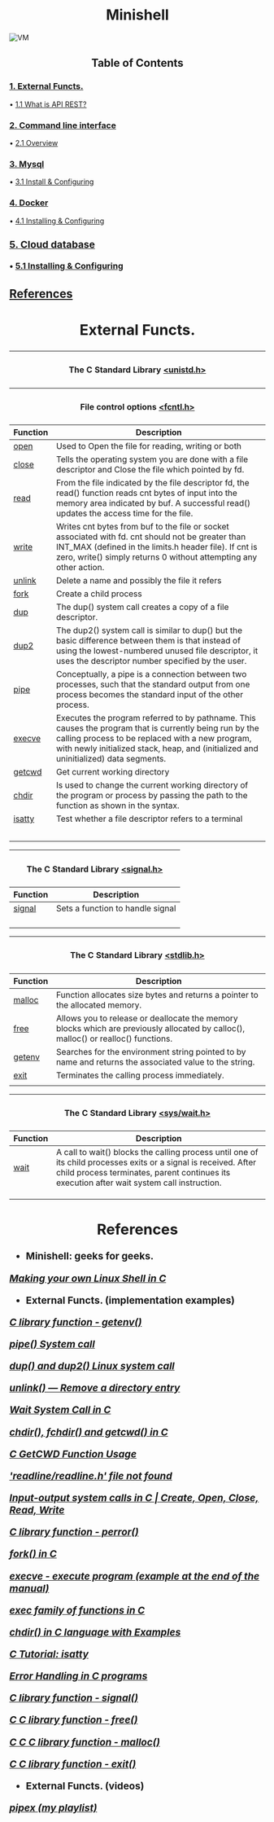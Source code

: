 <h1 align=center>
	<b>Minishell</b>
</h1>

![VM](https://static.vecteezy.com/ti/vetor-gratis/p1/658484-concha-de-caracol-em-branco-gr%C3%A1tis-vetor.jpg)

<h2 align=center> Table of Contents </h2>
<h3><b>
	<a href="#extfun">1. External Functs.</br></a>
</b></h3>
	<span> • </span><a href="#apirest">1.1 What is API REST?</br></a>
<h3><b>
	<a href="#cli">2. Command line interface</br></a>
</b></h3>
	<span> • </span><a href="#Overview">2.1 Overview</br></a>
<h3><b>
	<a href="#mysql">3. Mysql</br></a>
</b></h3>
	<span> • </span><a href="#install1">3.1 Install & Configuring </br></a>
<h3><b>
	<a href="#docker">4. Docker</br></a>
</b></h3>
	<span> • </span><a href="#install2">4.1 Installing & Configuring</br></a>
<h3><b>

<h3><b>
	<a href="#cloud">5. Cloud database</br></a>
</b></h3>
	<span> • </span><a href="#install3">5.1 Installing & Configuring</br></a>
<h3><b>

<h3><b>
	<a href="#ref">References</br></a>
</b></h3>

<h2 align=center id="extfun">
	<b>External Functs.</b>
</h2>

<table>
    <thead>
        <tr>
            <th colspan=3><h4>The C Standard Library <a href="https://man7.org/linux/man-pages/man0/unistd.h.0p.html">&lt;unistd.h&gt;</h4></a></th>
        </tr>
        <tr>
            <th colspan=3><h4>File control options <a href="https://man7.org/linux/man-pages/man0/fcntl.h.0p.html">&lt;fcntl.h&gt;</h4></a></th>
        </tr>
        <tr>
            <th>Function</th>
            <th>Description</th>
        </tr>
    </thead>
    <tbody>
        <tr>
            <td><a href="https://man7.org/linux/man-pages/man3/open.3p.html">open</a></td>
            <td>Used to Open the file for reading, writing or both</td>
        </tr>
		<tr>
            <td><a href="https://man7.org/linux/man-pages/man2/close.2.html">close</a></td>
            <td>Tells the operating system you are done with a file descriptor and Close the file which pointed by fd. </td>
        </tr>
		<tr>
            <td><a href="https://man7.org/linux/man-pages/man2/read.2.html">read</a></td>
            <td>From the file indicated by the file descriptor fd, the read() function reads cnt bytes of input into the memory area indicated by buf. A successful read() updates the access time for the file.</td>
        </tr>
		<tr>
            <td><a href="https://man7.org/linux/man-pages/man2/write.2.html">write</a></td>
            <td>Writes cnt bytes from buf to the file or socket associated with fd. cnt should not be greater than INT_MAX (defined in the limits.h header file). If cnt is zero, write() simply returns 0 without attempting any other action.</td>
        </tr>
        <tr>
            <td><a href="https://man7.org/linux/man-pages/man2/unlink.2.html">unlink </a></td>
            <td>Delete a name and possibly the file it refers </td>
        </tr>
        <tr>
            <td><a href="https://man7.org/linux/man-pages/man2/fork.2.html">fork </a></td>
            <td>Create a child process </td>
        </tr>
        <tr>
            <td><a href="https://man7.org/linux/man-pages/man2/dup.2.html">dup </a></td>
            <td>The dup() system call creates a copy of a file descriptor. </td>
        </tr>
        <tr>
            <td><a href="https://man7.org/linux/man-pages/man2/dup.2.html">dup2 </a></td>
            <td>The dup2() system call is similar to dup() but the basic difference between them is that instead of using the lowest-numbered unused file descriptor, it uses the descriptor number specified by the user. </td>
        </tr>
        <tr>
            <td><a href="https://man7.org/linux/man-pages/man2/pipe.2.html">pipe </a></td>
            <td>Conceptually, a pipe is a connection between two processes, such that the standard output from one process becomes the standard input of the other process.  </td>
        </tr>
        <tr>
            <td><a href="https://man7.org/linux/man-pages/man2/execve.2.html">execve </a></td>
            <td>Executes the program referred to by pathname.  This causes the program that is currently being run by the calling
       process to be replaced with a new program, with newly initialized stack, heap, and (initialized  and  uninitialized)  data
       segments. </td>
        </tr>
        <tr>
            <td><a href="https://man7.org/linux/man-pages/man3/getcwd.3.html">getcwd </a></td>
            <td>Get current working
       directory </td>
        </tr>
        <tr>
            <td><a href="https://man7.org/linux/man-pages/man2/chdir.2.html">chdir </a></td>
            <td>Is used to change the current working directory of the program or process by passing the path to the function as shown in the syntax. </td>
        </tr>
        <tr>
            <td><a href="https://man7.org/linux/man-pages/man3/isatty.3.html">isatty </a></td>
            <td>Test whether a file descriptor refers to a terminal </td>
        </tr>
        <tr>
            <td><a href=""> </a></td>
            <td> </td>
        </tr>
        <tr>
            <td><a href=""> </a></td>
            <td> </td>
        </tr>
        <tr>
            <td><a href=""> </a></td>
            <td> </td>
        </tr>
        <tr>
            <td><a href=""> </a></td>
            <td> </td>
        </tr>
        <tr>
            <td><a href=""> </a></td>
            <td> </td>
        </tr>
    </tbody>
</table>

<table>
    <thead>
        <tr>
            <th colspan=3><h4>The C Standard Library <a href="https://man7.org/linux/man-pages/man0/signal.h.0p.html">&lt;signal.h&gt;</h4></a></th>
        </tr>
        <tr>
            <th>Function</th>
            <th>Description</th>
        </tr>
    </thead>
    <tbody>
        <tr>
            <td><a href="https://man7.org/linux/man-pages/man7/signal.7.html">signal </a></td>
            <td>Sets a function to handle signal </td>
        </tr>
        <tr>
            <td><a href=""> </a></td>
            <td> </td>
        </tr>
        <tr>
            <td><a href=""> </a></td>
            <td> </td>
        </tr>
        <tr>
            <td><a href=""> </a></td>
            <td> </td>
        </tr>
        <tr>
            <td><a href=""> </a></td>
            <td> </td>
        </tr>
    </tbody>
</table>

<table>
    <thead>
        <tr>
            <th colspan=3><h4>The C Standard Library <a href="https://man7.org/linux/man-pages/man0/stdlib.h.0p.html">&lt;stdlib.h&gt;</h4></a></th>
        </tr>
        <tr>
            <th>Function</th>
            <th>Description</th>
        </tr>
    </thead>
    <tbody>
        <tr>
            <td><a href="https://man7.org/linux/man-pages/man3/malloc.3.html">malloc </a></td>
            <td>Function allocates size bytes and returns a pointer
       to the allocated memory. </td>
        </tr>
        <tr>
            <td><a href="https://man7.org/linux/man-pages/man1/free.1.html">free </a></td>
            <td>Allows you to release or deallocate the memory blocks which are previously allocated by calloc(), malloc() or realloc() functions. </td>
        </tr>
        <tr>
            <td><a href="">getenv </a></td>
            <td>Searches for the environment string pointed to by name and returns the associated value to the string. </td>
        </tr>
        <tr>
            <td><a href="https://man7.org/linux/man-pages/man3/exit.3.html">exit </a></td>
            <td>Terminates the calling process immediately. </td>
        </tr>
        <tr>
            <td><a href=""> </a></td>
            <td> </td>
        </tr>
    </tbody>
</table>

<table>
    <thead>
        <tr>
            <th colspan=3><h4>The C Standard Library <a href="https://man7.org/linux/man-pages/man0/sys_wait.h.0p.html">&lt;sys/wait.h&gt;</h4></a></th>
        </tr>
        <tr>
            <th>Function</th>
            <th>Description</th>
        </tr>
    </thead>
    <tbody>
        <tr>
            <td><a href="https://man7.org/linux/man-pages/man2/wait.2.html">wait </a></td>
            <td>A call to wait() blocks the calling process until one of its child processes exits or a signal is received. After child process terminates, parent continues its execution after wait system call instruction. </td>
        </tr>
        <tr>
            <td><a href=""> </a></td>
            <td> </td>
        </tr>
        <tr>
            <td><a href=""> </a></td>
            <td> </td>
        </tr>
        <tr>
            <td><a href=""> </a></td>
            <td> </td>
        </tr>
    </tbody>
</table>

<h2 align=center id="ref">
	<b>References</b>
</h2>

 - Minishell: geeks for geeks.

<p><a href="https://www.geeksforgeeks.org/making-linux-shell-c/"><i><b>Making your own Linux Shell in C</b></i></a></p>

 - External Functs. (implementation examples)

<p><a href="https://www.tutorialspoint.com/c_standard_library/c_function_getenv.htm"><i><b>C library function - getenv()</b></i></a></p>
<p><a href="https://www.geeksforgeeks.org/pipe-system-call/?ref=gcse"><i><b>pipe() System call</b></i></a></p>
<p><a href="https://www.geeksforgeeks.org/dup-dup2-linux-system-call/?ref=gcse"><i><b>dup() and dup2() Linux system call</b></i></a></p>
<p><a href="https://www.ibm.com/docs/en/zos/2.4.0?topic=functions-unlink-remove-directory-entry"><i><b>unlink() — Remove a directory entry</b></i></a></p>
<p><a href="https://www.geeksforgeeks.org/wait-system-call-c/#:~:text=A%20call%20to%20wait(),after%20wait%20system%20call%20instruction."><i><b>Wait System Call in C</b></i></a></p>
<p><a href="https://iq.opengenus.org/chdir-fchdir-getcwd-in-c/#:~:text=The%20getcwd()%20function%20places,of%20getcwd()%20is%20undefined."><i><b>chdir(), fchdir() and getcwd() in C</b></i></a></p>
<p><a href="https://linuxhint.com/getcwd-function-c/"><i><b>C GetCWD Function Usage</b></i></a></p>
<p><a href="https://stackoverflow.com/questions/23085076/readline-readline-h-file-not-found"><i><b>'readline/readline.h' file not found</b></i></a></p>
<p><a href="https://www.geeksforgeeks.org/input-output-system-calls-c-create-open-close-read-write/"><i><b>Input-output system calls in C | Create, Open, Close, Read, Write</b></i></a></p>
<p><a href="https://www.tutorialspoint.com/c_standard_library/c_function_perror.htm"><i><b>C library function - perror()</b></i></a></p>
<p><a href="https://www.geeksforgeeks.org/fork-system-call/?ref=gcse"><i><b>fork() in C</b></i></a></p>
<p><a href="https://man7.org/linux/man-pages/man2/execve.2.html"><i><b>execve - execute program (example at the end of the manual)</b></i></a></p>
<p><a href="https://www.geeksforgeeks.org/exec-family-of-functions-in-c/?ref=gcse"><i><b>exec family of functions in C</b></i></a></p>
<p><a href="https://www.geeksforgeeks.org/chdir-in-c-language-with-examples/"><i><b>chdir() in C language with Examples</b></i></a></p>
<p><a href="https://people.cs.rutgers.edu/~pxk/416/notes/c-tutorials/isatty.html"><i><b>C Tutorial: isatty</b></i></a></p>
<p><a href="https://www.geeksforgeeks.org/error-handling-c-programs/#:~:text=Global%20Variable%20errno%3A%20When%20a,in%20the%20header%20file%20errno."><i><b>Error Handling in C programs</b></i></a></p>
<p><a href="https://www.tutorialspoint.com/c_standard_library/c_function_signal.htm"><i><b>C library function - signal()</b></i></a></p>
<p><a href="https://www.tutorialspoint.com/c_standard_library/c_function_free.htm"><i><b>C C library function - free()</b></i></a></p>
<p><a href="https://www.tutorialspoint.com/c_standard_library/c_function_malloc.htm"><i><b>C C C library function - malloc()</b></i></a></p>
<p><a href="https://www.tutorialspoint.com/c_standard_library/c_function_exit.htm"><i><b>C C library function - exit()</b></i></a></p>

 - External Functs. (videos)
<p><a href="https://www.youtube.com/playlist?list=PLjGsWcIYtLBp4qQz70Dx1YWiFNQ-uGw9I"><i><b>pipex (my playlist)</b></i></a></p>
